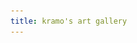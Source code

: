 ```yaml
---
title: kramo's art gallery
---
```


<head>
    <style>
        @keyframes bounce {
            from {transform: translateY(10em) scale(1.1, 0.9); opacity: 0;}
            50% {transform: translateY(-0.5em); opacity: 100;}
            to {transform: translateY(0em); opacity: 100;}
        }

        #artwork {
            display: flex;
            flex-flow: row wrap;
            justify-content: center;
        }

        #artwork img {
            width: 30em;
            display: flex;
            margin-bottom: 2.5em;
            animation-name: bounce;
        }
    </style>
</head>

<div id="artwork">
    <div>
        <a title="Sparkling Violetear" href="/images/bird.webp">
            <img style="animation-duration: .5s;" src="/images/bird-thumb.webp">
        </a>
        <a title="Avocet" href="/images/avocet.webp">
            <img style="animation-duration: .8s;" src="/images/avocet-thumb.webp">
        </a>
        <a title="Tree" href="/images/tree.webp">
            <img style="animation-duration: 1s;" src="/images/tree-thumb.webp">
        </a>
        <a title="Portrait" href="/images/portrait.webp">
            <img style="animation-duration: 1.2s;" src="/images/portrait-thumb.webp">
        </a>
        <a title="Landscape" href="/images/landscape.webp">
            <img style="animation-duration: 1.4s;" src="/images/landscape-thumb.webp">
        </a>
    </div>
    <div>
        <a title="Cocktail" href="/images/cocktail.webp">
            <img style="animation-duration: .6s;" src="/images/cocktail-thumb.webp">
        </a>
        <a title="Cat" href="/images/cat.webp">
            <img style="animation-duration: .7s;" src="/images/cat-thumb.webp">
        </a>
        <a title="Mountain" href="/images/mountain.webp">
            <img style="animation-duration: .9s;" src="/images/mountain-thumb.webp">
        </a>
        <a title="Clouds" href="/images/clouds.webp">
            <img style="animation-duration: 1.1s;" src="/images/clouds-thumb.webp">
        </a>
        <a title="Fox" href="/images/fox.webp">
            <img style="animation-duration: 1.3s;" src="/images/fox-thumb.webp">
        </a>
    </div>
</div>

{% include cc-by-sa.html %}